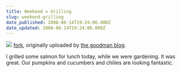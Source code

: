 ```yaml
---
title: Weekend = Grilling
slug: weekend-grilling
date_published: 2008-06-14T19:24:06.000Z
date_updated: 2008-06-14T19:24:06.000Z
---
```


[![](http://farm4.static.flickr.com/3177/2578482519_8d7e6d5962.jpg)](http://www.flickr.com/photos/21042063@N05/2578482519/)
[fork](http://www.flickr.com/photos/21042063@N05/2578482519/), originally uploaded by [the goodman blog](http://www.flickr.com/people/21042063@N05/).

I grilled some salmon for lunch today, while we were gardening. It was great. Our pumpkins and cucumbers and chilies are looking fantastic.
